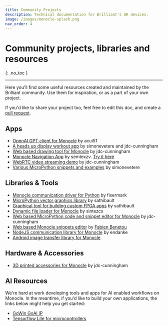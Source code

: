 ```yaml
---
title: Community Projects
description: Technical documentation for Brilliant's AR devices.
image: /images/monocle-splash.png
nav_order: 4
---
```


# Community projects, libraries and resources
{: .no_toc }

---

Here you'll find some useful resources created and maintained by the Brilliant community. Use them for inspiration, or as a part of your own project. 

If you'd like to share your project too, feel free to edit this doc, and create a [pull request](https://github.com/brilliantlabsAR/docs/pulls). 

## Apps

- [OpenAI GPT client for Monocle](https://github.com/acui51/monocle-rizz) by acui51
- [A heads up display workout app](https://github.com/simonevetere/monocle) by simonevetere and jdc-cunningham
- [Web based drawing tool for Monocle](https://github.com/jdc-cunningham/oled-pixels-to-mpython) by jdc-cunningham
- [Monocle Navigation App](https://github.com/semtexzv/MonoNav) by semtexzv. [Try it here](https://semtexzv.github.io/MonoNav/)
- [WebRTC video streaming demo](https://github.com/jdc-cunningham/bl-monocle-video-stream) by jdc-cunningham
- [Various MicroPython snippets and examples](https://github.com/simonevetere/micropython) by simonevetere

## Libraries & Tools

- [Monocle communication driver for Python](https://github.com/fixermark/brilliant-monocle-driver-python) by fixermark
- [MicroPython vector graphics library](https://github.com/sathibault/vgrs/) by sathibault
- [Graphical tool for building custom FPGA apps](https://github.com/sathibault/streamlogic-monocle-micropython/) by sathibault
- [Dynamic file loader for Monocle](https://github.com/sintezcs/monocle-python-chunks-demo) by sintezcs
- [Web based MicroPython code and snippet editor for Monocle](https://github.com/jdc-cunningham/bl-monocle-reactjs-pwa) by jdc-cunningham
- [Web based Monocle snippets editor](https://monoclejs.glitch.me/) by [Fabien Benetou](https://twitter.com/utopiah/status/1650733250489221123)
- [NodeJS communication library for Monocle](https://github.com/endanke/monocle-node-cli) by endanke
- [Android image transfer library for Monocle](https://github.com/elizagamedev/monocleprototype)


## Hardware & Accessories

- [3D printed accessories for Monocle](https://github.com/jdc-cunningham/bl-monocle-stuff) by jdc-cunningham

## AI Resources

We're hard at work developing tools and apps for AI enabled workflows on Monocle. In the meantime, if you'd like to build your own applications, the links below might help you get started:

- [GoWin GoAI IP](https://www.gowinsemi.com/en/market/featured_detail/11/)
- [Tensorflow Lite for microcontrollers](https://www.tensorflow.org/lite)